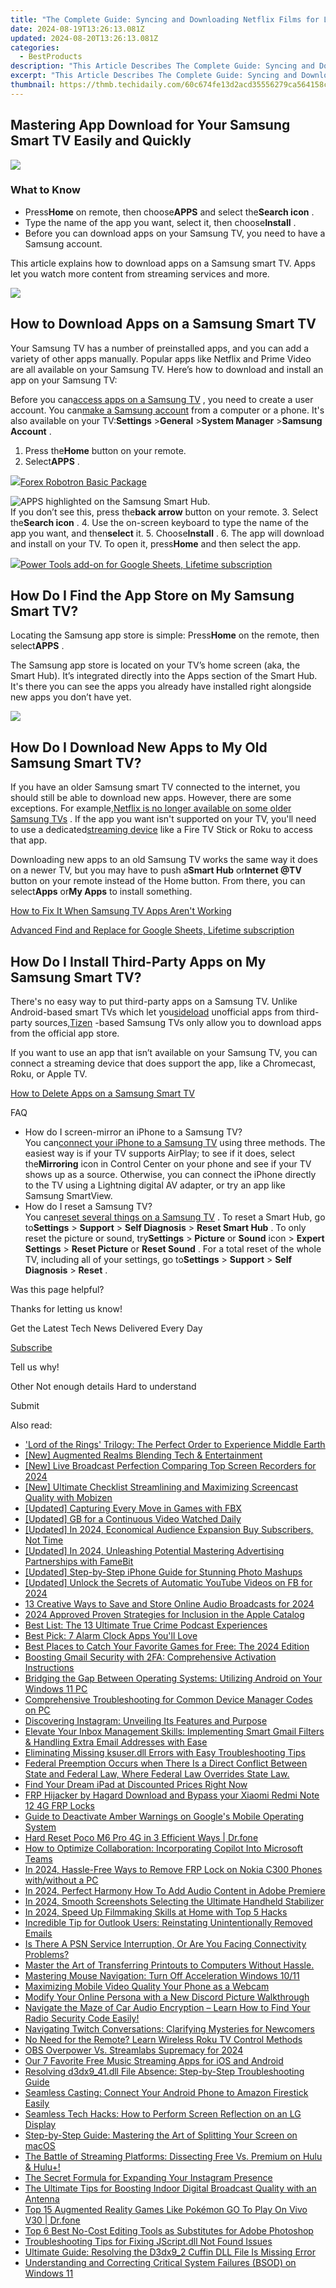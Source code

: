 ```yaml
---
title: "The Complete Guide: Syncing and Downloading Netflix Films for Later Use"
date: 2024-08-19T13:26:13.081Z
updated: 2024-08-20T13:26:13.081Z
categories:
  - BestProducts
description: "This Article Describes The Complete Guide: Syncing and Downloading Netflix Films for Later Use"
excerpt: "This Article Describes The Complete Guide: Syncing and Downloading Netflix Films for Later Use"
thumbnail: https://thmb.techidaily.com/60c674fe13d2acd35556279ca564158ce88f6acfb541643cb5f48b7273c16f81.jpg
---
```


## Mastering App Download for Your Samsung Smart TV Easily and Quickly
<!-- affiliate ads begin -->
<a href="https://secure.2checkout.com/order/checkout.php?PRODS=4729320&QTY=1&AFFILIATE=108875&CART=1"><img src="https://secure.avangate.com/images/merchant/f7f07e7dab09533bc71247a5b29a7373/products/2_iDeviceMessageBox.png" border="0"></a>
<!-- affiliate ads end -->
### What to Know

* Press**Home** on remote, then choose**APPS** and select the**Search icon** .
* Type the name of the app you want, select it, then choose**Install** .
* Before you can download apps on your Samsung TV, you need to have a Samsung account.

 This article explains how to download apps on a Samsung smart TV. Apps let you watch more content from streaming services and more.

<!-- affiliate ads begin -->
<a href="https://store.massmailsoftware.com/order/checkout.php?PRODS=1047974&QTY=1&AFFILIATE=108875&CART=1"><img src="https://secure.avangate.com/images/merchant/dc87c13749315c7217cdc4ac692e704c/banera_for_partners-04_%281%29.jpg" border="0"></a>
<!-- affiliate ads end -->
## How to Download Apps on a Samsung Smart TV

 Your Samsung TV has a number of preinstalled apps, and you can add a variety of other apps manually. Popular apps like Netflix and Prime Video are all available on your Samsung TV. Here’s how to download and install an app on your Samsung TV:

 Before you can[access apps on a Samsung TV](https://www.lifewire.com/how-to-use-samsung-apps-1847395) , you need to create a user account. You can[make a Samsung account](https://www.lifewire.com/creating-a-samsung-account-579622) from a computer or a phone. It's also available on your TV:**Settings** \>**General** \>**System Manager** \>**Samsung Account** .

1. Press the**Home** button on your remote.
2. Select**APPS** .  
<!-- affiliate ads begin -->
<a href="https://secure.2checkout.com/order/checkout.php?PRODS=4726960&QTY=1&AFFILIATE=108875&CART=1"><img src="https://secure.avangate.com/images/merchant/5f4f7141b65a730b4efb0e0d51f63e94/products/forexrobotronbox.gif" border="0">Forex Robotron Basic Package</a>
<!-- affiliate ads end -->
![APPS highlighted on the Samsung Smart Hub.](https://www.lifewire.com/thmb/fmnETewEerrn6LBHYTWCZLI2wUE=/1500x0/filters:no_upscale():max_bytes(150000):strip_icc():format(webp)/A2-DownloadAppsonaSamsungSmartTV-annotated-3f9ca496f9304ea18adbaeceddcb39bc.jpg)  
 If you don’t see this, press the**back arrow** button on your remote.
3. Select the**Search icon** .
4. Use the on-screen keyboard to type the name of the app you want, and then**select** it.
5. Choose**Install** .
6. The app will download and install on your TV. To open it, press**Home** and then select the app.

<!-- affiliate ads begin -->
<a href="https://secure.2checkout.com/order/checkout.php?PRODS=4726807&QTY=1&AFFILIATE=108875&CART=1"><img src="https://secure.avangate.com/images/merchant/c14a8df1e1b4d5297e9cb30cb34d5a00/products/copy_copy_power-tools-48.png" border="0">Power Tools add-on for Google Sheets, Lifetime subscription</a>
<!-- affiliate ads end -->
## How Do I Find the App Store on My Samsung Smart TV?

 Locating the Samsung app store is simple: Press**Home** on the remote, then select**APPS** .

 The Samsung app store is located on your TV’s home screen (aka, the Smart Hub). It’s integrated directly into the Apps section of the Smart Hub. It's there you can see the apps you already have installed right alongside new apps you don’t have yet.  

<!-- affiliate ads begin -->
<a href="https://shop.copernic.com/order/checkout.php?PRODS=41033101&QTY=1&AFFILIATE=108875&CART=1"><img src="https://secure.2checkout.com/images/merchant/8d30aa96e72440759f74bd2306c1fa3d/Copernic-2023-Affiliate-728x90-Elite.png" border="0"></a>
<!-- affiliate ads end -->
## How Do I Download New Apps to My Old Samsung Smart TV?

 If you have an older Samsung smart TV connected to the internet, you should still be able to download new apps. However, there are some exceptions. For example,[Netflix is no longer available on some older Samsung TVs](https://shop-links.co/link/?exclusive=1&publisher_slug=itechdaily19598&url=https%3A%2F%2Fwww.samsung.com%2Fus%2Fsupport%2Ftroubleshooting%2FTSG01203568%2F) . If the app you want isn't supported on your TV, you'll need to use a dedicated[streaming device](https://www.lifewire.com/what-is-a-streaming-device-5208767) like a Fire TV Stick or Roku to access that app.

 Downloading new apps to an old Samsung TV works the same way it does on a newer TV, but you may have to push a**Smart Hub** or**Internet @TV** button on your remote instead of the Home button. From there, you can select**Apps** or**My Apps** to install something.

[How to Fix It When Samsung TV Apps Aren't Working](https://www.lifewire.com/fix-samsung-tv-apps-not-working-8603497)

<!-- affiliate ads begin -->
<a href="https://secure.2checkout.com/order/checkout.php?PRODS=4729642&QTY=1&AFFILIATE=108875&CART=1">Advanced Find and Replace for Google Sheets, Lifetime subscription</a>
<!-- affiliate ads end -->
## How Do I Install Third-Party Apps on My Samsung Smart TV?

 There's no easy way to put third-party apps on a Samsung TV. Unlike Android-based smart TVs which let you[sideload](https://www.lifewire.com/sideloading-4158932) unofficial apps from third-party sources,[Tizen](https://www.lifewire.com/what-is-tizen-4580383) \-based Samsung TVs only allow you to download apps from the official app store.

 If you want to use an app that isn’t available on your Samsung TV, you can connect a streaming device that does support the app, like a Chromecast, Roku, or Apple TV.  

[How to Delete Apps on a Samsung Smart TV](https://www.lifewire.com/how-to-delete-apps-on-a-samsung-smart-tv-4589138)

 FAQ

* How do I screen-mirror an iPhone to a Samsung TV?  
 You can[connect your iPhone to a Samsung TV](https://www.lifewire.com/how-to-connect-iphone-to-samsung-tv-4767248) using three methods. The easiest way is if your TV supports AirPlay; to see if it does, select the**Mirroring** icon in Control Center on your phone and see if your TV shows up as a source. Otherwise, you can connect the iPhone directly to the TV using a Lightning digital AV adapter, or try an app like Samsung SmartView.
* How do I reset a Samsung TV?  
 You can[reset several things on a Samsung TV](https://www.lifewire.com/reset-samsung-tv-4173258) . To reset a Smart Hub, go to**Settings** \> **Support** \> **Self Diagnosis** \> **Reset Smart Hub** . To only reset the picture or sound, try**Settings** \> **Picture** or **Sound** icon > **Expert Settings**  \> **Reset Picture** or **Reset Sound** . For a total reset of the whole TV, including all of your settings, go to**Settings** \> **Support** \> **Self Diagnosis** \> **Reset** .

Was this page helpful?

Thanks for letting us know!

 Get the Latest Tech News Delivered Every Day

[Subscribe](https://www.lifewire.com/#)

Tell us why!

 Other  Not enough details  Hard to understand

 Submit

<ins class="adsbygoogle"
     style="display:block"
     data-ad-format="autorelaxed"
     data-ad-client="ca-pub-7571918770474297"
     data-ad-slot="1223367746"></ins>



<ins class="adsbygoogle"
     style="display:block"
     data-ad-client="ca-pub-7571918770474297"
     data-ad-slot="8358498916"
     data-ad-format="auto"
     data-full-width-responsive="true"></ins>

<span class="atpl-alsoreadstyle">Also read:</span>
<div><ul>
<li><a href="https://tech-recovery.techidaily.com/lord-of-the-rings-trilogy-the-perfect-order-to-experience-middle-earth/"><u>'Lord of the Rings' Trilogy: The Perfect Order to Experience Middle Earth</u></a></li>
<li><a href="https://extra-information.techidaily.com/new-augmented-realms-blending-tech-and-entertainment/"><u>[New] Augmented Realms  Blending Tech & Entertainment</u></a></li>
<li><a href="https://digital-screen-recording.techidaily.com/new-live-broadcast-perfection-comparing-top-screen-recorders-for-2024/"><u>[New] Live Broadcast Perfection  Comparing Top Screen Recorders for 2024</u></a></li>
<li><a href="https://remote-screen-capture.techidaily.com/new-ultimate-checklist-streamlining-and-maximizing-screencast-quality-with-mobizen/"><u>[New] Ultimate Checklist  Streamlining and Maximizing Screencast Quality with Mobizen</u></a></li>
<li><a href="https://digital-screen-recording.techidaily.com/updated-capturing-every-move-in-games-with-fbx/"><u>[Updated] Capturing Every Move in Games with FBX</u></a></li>
<li><a href="https://some-knowledge.techidaily.com/updated-gb-for-a-continuous-video-watched-daily/"><u>[Updated] GB for a Continuous Video Watched Daily</u></a></li>
<li><a href="https://facebook-video-share.techidaily.com/updated-in-2024-economical-audience-expansion-buy-subscribers-not-time/"><u>[Updated] In 2024, Economical Audience Expansion  Buy Subscribers, Not Time</u></a></li>
<li><a href="https://youtube-sure.techidaily.com/ed-in-2024-unleashing-potential-mastering-advertising-partnerships-with-famebit/"><u>[Updated] In 2024, Unleashing Potential  Mastering Advertising Partnerships with FameBit</u></a></li>
<li><a href="https://extra-support.techidaily.com/updated-step-by-step-iphone-guide-for-stunning-photo-mashups/"><u>[Updated] Step-by-Step iPhone Guide for Stunning Photo Mashups</u></a></li>
<li><a href="https://facebook-video-recording.techidaily.com/updated-unlock-the-secrets-of-automatic-youtube-videos-on-fb-for-2024/"><u>[Updated] Unlock the Secrets of Automatic YouTube Videos on FB for 2024</u></a></li>
<li><a href="https://extra-hints.techidaily.com/13-creative-ways-to-save-and-store-online-audio-broadcasts-for-2024/"><u>13 Creative Ways to Save and Store Online Audio Broadcasts for 2024</u></a></li>
<li><a href="https://extra-approaches.techidaily.com/2024-approved-proven-strategies-for-inclusion-in-the-apple-catalog/"><u>2024 Approved  Proven Strategies for Inclusion in the Apple Catalog</u></a></li>
<li><a href="https://tech-recovery.techidaily.com/best-list-the-13-ultimate-true-crime-podcast-experiences/"><u>Best List: The 13 Ultimate True Crime Podcast Experiences</u></a></li>
<li><a href="https://tech-recovery.techidaily.com/best-pick-7-alarm-clock-apps-youll-love/"><u>Best Pick: 7 Alarm Clock Apps You'll Love</u></a></li>
<li><a href="https://tech-recovery.techidaily.com/best-places-to-catch-your-favorite-games-for-free-the-2024-edition/"><u>Best Places to Catch Your Favorite Games for Free: The 2024 Edition</u></a></li>
<li><a href="https://tech-recovery.techidaily.com/boosting-gmail-security-with-2fa-comprehensive-activation-instructions/"><u>Boosting Gmail Security with 2FA: Comprehensive Activation Instructions</u></a></li>
<li><a href="https://tech-recovery.techidaily.com/bridging-the-gap-between-operating-systems-utilizing-android-on-your-windows-11-pc/"><u>Bridging the Gap Between Operating Systems: Utilizing Android on Your Windows 11 PC</u></a></li>
<li><a href="https://tech-recovery.techidaily.com/comprehensive-troubleshooting-for-common-device-manager-codes-on-pc/"><u>Comprehensive Troubleshooting for Common Device Manager Codes on PC</u></a></li>
<li><a href="https://tech-recovery.techidaily.com/discovering-instagram-unveiling-its-features-and-purpose/"><u>Discovering Instagram: Unveiling Its Features and Purpose</u></a></li>
<li><a href="https://tech-recovery.techidaily.com/elevate-your-inbox-management-skills-implementing-smart-gmail-filters-and-handling-extra-email-addresses-with-ease/"><u>Elevate Your Inbox Management Skills: Implementing Smart Gmail Filters & Handling Extra Email Addresses with Ease</u></a></li>
<li><a href="https://tech-recovery.techidaily.com/eliminating-missing-ksuserdll-errors-with-easy-troubleshooting-tips/"><u>Eliminating Missing ksuser.dll Errors with Easy Troubleshooting Tips</u></a></li>
<li><a href="https://tech-recovery.techidaily.com/federal-preemption-occurs-when-there-is-a-direct-conflict-between-state-and-federal-law-where-federal-law-overrides-state-law/"><u>Federal Preemption Occurs when There Is a Direct Conflict Between State and Federal Law, Where Federal Law Overrides State Law.</u></a></li>
<li><a href="https://tech-recovery.techidaily.com/find-your-dream-ipad-at-discounted-prices-right-now/"><u>Find Your Dream iPad at Discounted Prices Right Now</u></a></li>
<li><a href="https://bypass-frp.techidaily.com/frp-hijacker-by-hagard-download-and-bypass-your-xiaomi-redmi-note-12-4g-frp-locks-by-drfone-android/"><u>FRP Hijacker by Hagard Download and Bypass your Xiaomi Redmi Note 12 4G FRP Locks</u></a></li>
<li><a href="https://tech-recovery.techidaily.com/guide-to-deactivate-amber-warnings-on-googles-mobile-operating-system/"><u>Guide to Deactivate Amber Warnings on Google's Mobile Operating System</u></a></li>
<li><a href="https://techidaily.com/hard-reset-poco-m6-pro-4g-in-3-efficient-ways-drfone-by-drfone-reset-android-reset-android/"><u>Hard Reset Poco M6 Pro 4G in 3 Efficient Ways | Dr.fone</u></a></li>
<li><a href="https://tech-recovery.techidaily.com/how-to-optimize-collaboration-incorporating-copilot-into-microsoft-teams/"><u>How to Optimize Collaboration: Incorporating Copilot Into Microsoft Teams</u></a></li>
<li><a href="https://android-frp.techidaily.com/in-2024-hassle-free-ways-to-remove-frp-lock-on-nokia-c300-phones-withwithout-a-pc-by-drfone-android/"><u>In 2024, Hassle-Free Ways to Remove FRP Lock on Nokia C300 Phones with/without a PC</u></a></li>
<li><a href="https://extra-guidance.techidaily.com/in-2024-perfect-harmony-how-to-add-audio-content-in-adobe-premiere/"><u>In 2024, Perfect Harmony  How To Add Audio Content in Adobe Premiere</u></a></li>
<li><a href="https://extra-guidance.techidaily.com/in-2024-smooth-screenshots-selecting-the-ultimate-handheld-stabilizer/"><u>In 2024, Smooth Screenshots  Selecting the Ultimate Handheld Stabilizer</u></a></li>
<li><a href="https://extra-skills.techidaily.com/in-2024-speed-up-filmmaking-skills-at-home-with-top-5-hacks/"><u>In 2024, Speed Up Filmmaking Skills at Home with Top 5 Hacks</u></a></li>
<li><a href="https://tech-recovery.techidaily.com/incredible-tip-for-outlook-users-reinstating-unintentionally-removed-emails/"><u>Incredible Tip for Outlook Users: Reinstating Unintentionally Removed Emails</u></a></li>
<li><a href="https://tech-recovery.techidaily.com/is-there-a-psn-service-interruption-or-are-you-facing-connectivity-problems/"><u>Is There A PSN Service Interruption, Or Are You Facing Connectivity Problems?</u></a></li>
<li><a href="https://tech-recovery.techidaily.com/master-the-art-of-transferring-printouts-to-computers-without-hassle/"><u>Master the Art of Transferring Printouts to Computers Without Hassle.</u></a></li>
<li><a href="https://win11-tips.techidaily.com/mastering-mouse-navigation-turn-off-acceleration-windows-1011/"><u>Mastering Mouse Navigation: Turn Off Acceleration Windows 10/11</u></a></li>
<li><a href="https://visual-screen-recording.techidaily.com/maximizing-mobile-video-quality-your-phone-as-a-webcam/"><u>Maximizing Mobile Video Quality  Your Phone as a Webcam</u></a></li>
<li><a href="https://tech-recovery.techidaily.com/modify-your-online-persona-with-a-new-discord-picture-walkthrough/"><u>Modify Your Online Persona with a New Discord Picture Walkthrough</u></a></li>
<li><a href="https://tech-recovery.techidaily.com/navigate-the-maze-of-car-audio-encryption-learn-how-to-find-your-radio-security-code-easily/"><u>Navigate the Maze of Car Audio Encryption – Learn How to Find Your Radio Security Code Easily!</u></a></li>
<li><a href="https://tech-recovery.techidaily.com/navigating-twitch-conversations-clarifying-mysteries-for-newcomers/"><u>Navigating Twitch Conversations: Clarifying Mysteries for Newcomers</u></a></li>
<li><a href="https://tech-recovery.techidaily.com/no-need-for-the-remote-learn-wireless-roku-tv-control-methods/"><u>No Need for the Remote? Learn Wireless Roku TV Control Methods</u></a></li>
<li><a href="https://screen-video-capture.techidaily.com/obs-overpower-vs-streamlabs-supremacy-for-2024/"><u>OBS Overpower Vs. Streamlabs Supremacy for 2024</u></a></li>
<li><a href="https://tech-recovery.techidaily.com/our-7-favorite-free-music-streaming-apps-for-ios-and-android/"><u>Our 7 Favorite Free Music Streaming Apps for iOS and Android</u></a></li>
<li><a href="https://tech-recovery.techidaily.com/resolving-d3dx941dll-file-absence-step-by-step-troubleshooting-guide/"><u>Resolving d3dx9_41.dll File Absence: Step-by-Step Troubleshooting Guide</u></a></li>
<li><a href="https://tech-recovery.techidaily.com/seamless-casting-connect-your-android-phone-to-amazon-firestick-easily/"><u>Seamless Casting: Connect Your Android Phone to Amazon Firestick Easily</u></a></li>
<li><a href="https://tech-recovery.techidaily.com/seamless-tech-hacks-how-to-perform-screen-reflection-on-an-lg-display/"><u>Seamless Tech Hacks: How to Perform Screen Reflection on an LG Display</u></a></li>
<li><a href="https://tech-recovery.techidaily.com/step-by-step-guide-mastering-the-art-of-splitting-your-screen-on-macos/"><u>Step-by-Step Guide: Mastering the Art of Splitting Your Screen on macOS</u></a></li>
<li><a href="https://tech-recovery.techidaily.com/the-battle-of-streaming-platforms-dissecting-free-vs-premium-on-hulu-and-huluplus/"><u>The Battle of Streaming Platforms: Dissecting Free Vs. Premium on Hulu & Hulu+!</u></a></li>
<li><a href="https://tech-recovery.techidaily.com/the-secret-formula-for-expanding-your-instagram-presence/"><u>The Secret Formula for Expanding Your Instagram Presence</u></a></li>
<li><a href="https://tech-recovery.techidaily.com/the-ultimate-tips-for-boosting-indoor-digital-broadcast-quality-with-an-antenna/"><u>The Ultimate Tips for Boosting Indoor Digital Broadcast Quality with an Antenna</u></a></li>
<li><a href="https://change-location.techidaily.com/top-15-augmented-reality-games-like-pokemon-go-to-play-on-vivo-v30-drfone-by-drfone-virtual-android/"><u>Top 15 Augmented Reality Games Like Pokémon GO To Play On Vivo V30 | Dr.fone</u></a></li>
<li><a href="https://tech-recovery.techidaily.com/top-6-best-no-cost-editing-tools-as-substitutes-for-adobe-photoshop/"><u>Top 6 Best No-Cost Editing Tools as Substitutes for Adobe Photoshop</u></a></li>
<li><a href="https://tech-recovery.techidaily.com/troubleshooting-tips-for-fixing-jscriptdll-not-found-issues/"><u>Troubleshooting Tips for Fixing JScript.dll Not Found Issues</u></a></li>
<li><a href="https://tech-recovery.techidaily.com/ultimate-guide-resolving-the-d3dx92-cuffin-dll-file-is-missing-error/"><u>Ultimate Guide: Resolving the D3dx9_2 Cuffin DLL File Is Missing Error</u></a></li>
<li><a href="https://blue-screen-error.techidaily.com/understanding-and-correcting-critical-system-failures-bsod-on-windows-11/"><u>Understanding and Correcting Critical System Failures (BSOD) on Windows 11</u></a></li>
</ul></div>
